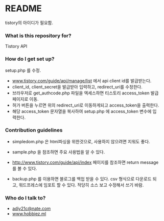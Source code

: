 # README #

tistory의 아이디가 필요함.

### What is this repository for? ###

Tistory API

### How do I get set up? ###

setup.php 를 수정.

- www.tistory.com/guide/api/manage/list 에서 api client id를 발급받는다.
- client_id, client_secret을 발급받아 입력하고, redirect_uri를 수정한다.
- 브라우저로 get_authcode.php 파일을 엑세스하면 티스토리 access_token 발급 페이지로 이동.
- 허가 버튼을 누르면 위의 redirect_uri로 이동하게되고 access_token을 출력한다.
- 해당 access_token 문자열을 복사하여 setup.php 에 access_token 변수에 입력한다.

### Contribution guidelines ###

- simpledom.php 은 html파싱을 위한것으로, 사용하지 않으려면 지워도 좋다.
- sample.php 을 참조하면 주요 사용법을 알 수 있다.
- http://www.tistory.com/guide/api/index 페이지를 참조하면 return message 를 볼 수 있다.

- backup.php 를 이용하면 블로그를 백업 받을 수 있다. 
  csv 형식으로 다운로드 되고, 워드프레스에 임포트 할 수 있다. 적당히 소스 보고 수정해서 쓰기 바람.

### Who do I talk to? ###

* adiy21c@nate.com
* www.hobbiez.ml